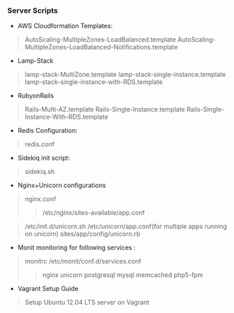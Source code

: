### Server Scripts

* AWS Cloudformation Templates:

> AutoScaling-MultipleZones-LoadBalanced.template
> AutoScaling-MultipleZones-LoadBalanced-Notifications.template

* Lamp-Stack

> lamp-stack-MultiZone.template
> lamp-stack-single-instance.template
> lamp-stack-single-instance-with-RDS.template

* RubyonRails

> Rails-Multi-AZ.template
> Rails-Single-Instance.template
> Rails-Single-Instance-With-RDS.template

* Redis Configuration:

> redis.conf

* Sidekiq init script:

> sidekiq.sh

* Nginx+Unicorn configurations

> nginx.conf
>> /etc/nginx/sites-available/app.conf

> /etc/init.d/unicorn.sh
> /etc/unicorn/app.conf(for multiple apps running on unicorn)
> sites/app/config/unicorn.rb

* Monit monitoring for following services :
> monitrc
> /etc/monit/conf.d/services.conf
>> nginx
>> unicorn
>> postgresql
>> mysql
>> memcached
>> php5-fpm

* Vagrant Setup Guide

> Setup Ubuntu 12.04 LTS server on Vagrant


